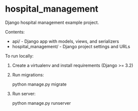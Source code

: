 # hospital_management

Django hospital management example project.

Contents:
- api/ - Django app with models, views, and serializers
- hospital_management/ - Django project settings and URLs

To run locally:

1. Create a virtualenv and install requirements (Django >= 3.2)

2. Run migrations:

    python manage.py migrate

3. Run server:

    python manage.py runserver
